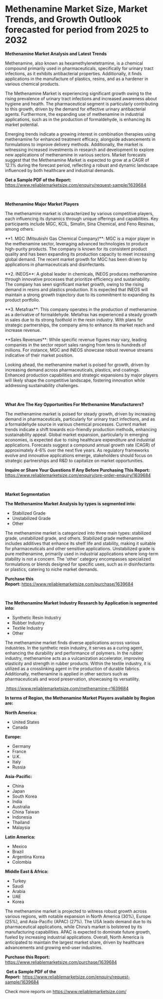 <p><h1>Methenamine Market Size, Market Trends, and Growth Outlook forecasted for period from 2025 to 2032</h1></p><p><strong>Methenamine Market Analysis and Latest Trends</strong></p>
<p><p>Methenamine, also known as hexamethylenetetramine, is a chemical compound primarily used in pharmaceuticals, specifically for urinary tract infections, as it exhibits antibacterial properties. Additionally, it finds applications in the manufacture of plastics, resins, and as a hardener in various chemical products. </p><p>The Methenamine Market is experiencing significant growth owing to the rising prevalence of urinary tract infections and increased awareness about hygiene and health. The pharmaceutical segment is particularly contributing to this growth, driven by the demand for effective urinary antibacterial agents. Furthermore, the expanding use of methenamine in industrial applications, such as in the production of formaldehyde, is enhancing its market potential.</p><p>Emerging trends indicate a growing interest in combination therapies using methenamine for enhanced treatment efficacy, alongside advancements in formulations to improve delivery methods. Additionally, the market is witnessing increased investments in research and development to explore new applications of methenamine in various sectors. Market forecasts suggest that the Methenamine Market is expected to grow at a CAGR of 12.1% during the forecast period, reflecting a robust and dynamic landscape influenced by both healthcare and industrial demands.</p></p>
<p><strong>Get a Sample PDF of the Report:&nbsp;</strong> <a href="https://www.reliablemarketsize.com/enquiry/request-sample/1639684?utm_campaign=2005&utm_medium=2&utm_source=Github&utm_content=ia&utm_term=30012025&utm_id=methenamine">https://www.reliablemarketsize.com/enquiry/request-sample/1639684</a></p>
<p>&nbsp;</p>
<p><strong>Methenamine Major Market Players</strong></p>
<p><p>The methenamine market is characterized by various competitive players, each influencing its dynamics through unique offerings and capabilities. Key participants include MGC, KCIL, Simalin, Sina Chemical, and Feno Resinas, among others.</p><p>**1. MGC (Mitsubishi Gas Chemical Company)**: MGC is a major player in the methenamine sector, leveraging advanced technologies to produce high-purity products. The company is known for its consistent product quality and has been expanding its production capacity to meet increasing global demand. The recent market growth for MGC has been driven by applications in pharmaceuticals and disinfectants. </p><p>**2. INEOS**: A global leader in chemicals, INEOS produces methenamine through innovative processes that prioritize efficiency and sustainability. The company has seen significant market growth, owing to the rising demand in resins and plastics production. It is expected that INEOS will maintain a strong growth trajectory due to its commitment to expanding its product portfolio.</p><p>**3. Metafrax**: This company operates in the production of methenamine as a derivative of formaldehyde. Metafrax has experienced a steady growth in sales due to its strong foothold in the resin industry. With plans for strategic partnerships, the company aims to enhance its market reach and increase revenue.</p><p>**Sales Revenues**: While specific revenue figures may vary, leading companies in the sector report sales ranging from tens to hundreds of millions. For instance, MGC and INEOS showcase robust revenue streams indicative of their market position.</p><p>Looking ahead, the methenamine market is poised for growth, driven by increasing demand across pharmaceuticals, plastics, and coatings. Enhanced production capabilities and strategic expansions by major players will likely shape the competitive landscape, fostering innovation while addressing sustainability challenges.</p></p>
<p>&nbsp;</p>
<p><strong>What Are The Key Opportunities For Methenamine Manufacturers?</strong></p>
<p><p>The methenamine market is poised for steady growth, driven by increasing demand in pharmaceuticals, particularly for urinary tract infections, and as a formaldehyde source in various chemical processes. Current market trends indicate a shift towards eco-friendly production methods, enhancing sustainability appeal. Global market expansion, particularly in emerging economies, is expected due to rising healthcare expenditure and industrial applications. Forecasts suggest a compound annual growth rate (CAGR) of approximately 4-6% over the next five years. As regulatory frameworks evolve and innovative applications emerge, stakeholders should focus on strategic partnerships and R&D to capitalize on market opportunities.</p></p>
<p><strong>Inquire or Share Your Questions If Any Before Purchasing This Report:</strong> <a href="https://www.reliablemarketsize.com/enquiry/pre-order-enquiry/1639684?utm_campaign=2005&utm_medium=2&utm_source=Github&utm_content=ia&utm_term=30012025&utm_id=methenamine">https://www.reliablemarketsize.com/enquiry/pre-order-enquiry/1639684</a></p>
<p>&nbsp;</p>
<p><strong>Market Segmentation</strong></p>
<p><strong>The Methenamine Market Analysis by types is segmented into:</strong></p>
<p><ul><li>Stabilized Grade</li><li>Unstabilized Grade</li><li>Other</li></ul></p>
<p><p>The methenamine market is categorized into three main types: stabilized grade, unstabilized grade, and others. Stabilized grade methenamine includes additives that enhance its shelf life and stability, making it suitable for pharmaceuticals and other sensitive applications. Unstabilized grade is pure methenamine, primarily used in industrial applications where long-term stability is not a concern. The 'other' category encompasses specialized formulations or blends designed for specific uses, such as in disinfectants or plastics, catering to niche market demands.</p></p>
<p><strong>Purchase this Report:&nbsp;</strong><a href="https://www.reliablemarketsize.com/purchase/1639684?utm_campaign=2005&utm_medium=2&utm_source=Github&utm_content=ia&utm_term=30012025&utm_id=methenamine">https://www.reliablemarketsize.com/purchase/1639684</a></p>
<p>&nbsp;</p>
<p><strong>The Methenamine Market Industry Research by Application is segmented into:</strong></p>
<p><ul><li>Synthetic Resin Industry</li><li>Rubber Industry</li><li>Textile Industry</li><li>Other</li></ul></p>
<p><p>The methenamine market finds diverse applications across various industries. In the synthetic resin industry, it serves as a curing agent, enhancing the durability and performance of polymers. In the rubber industry, methenamine acts as a vulcanization accelerator, improving elasticity and strength in rubber products. Within the textile industry, it is utilized as a crosslinking agent in the production of durable fabrics. Additionally, methenamine is applied in other sectors such as pharmaceuticals and wood preservation, showcasing its versatility.</p></p>
<p><a href="https://www.reliablemarketsize.com/methenamine-r1639684?utm_campaign=2005&utm_medium=2&utm_source=Github&utm_content=ia&utm_term=30012025&utm_id=methenamine">&nbsp;https://www.reliablemarketsize.com/methenamine-r1639684</a></p>
<p><strong>In terms of Region, the Methenamine Market Players available by Region are:</strong></p>
<p>
    <p> <strong> North America: </strong>
        <ul>
            <li>United States</li>
            <li>Canada</li>
        </ul>
        </p> 
    <p> <strong> Europe: </strong>
        <ul>
            <li>Germany</li>
            <li>France</li>
            <li>U.K.</li>
            <li>Italy</li>
            <li>Russia</li>
        </ul>
        </p> 
    <p> <strong> Asia-Pacific: </strong>
        <ul>
            <li>China</li>
            <li>Japan</li>
            <li>South Korea</li>
            <li>India</li>
            <li>Australia</li>
            <li>China Taiwan</li>
            <li>Indonesia</li>
            <li>Thailand</li>
            <li>Malaysia</li>
        </ul>
        </p> 
    <p> <strong> Latin America: </strong>
        <ul>
            <li>Mexico</li>
            <li>Brazil</li>
            <li>Argentina Korea</li>
            <li>Colombia</li>
        </ul>
        </p> 
    <p> <strong> Middle East & Africa: </strong>
        <ul>
            <li>Turkey</li>
            <li>Saudi</li>
            <li>Arabia</li>
            <li>UAE</li>
            <li>Korea</li>
        </ul>
    </p>
    </p>
<p><p>The methenamine market is projected to witness robust growth across various regions, with notable expansion in North America (30%), Europe (25%), and Asia-Pacific (APAC) (27%). The USA leads demand due to its pharmaceutical applications, while China’s market is bolstered by its manufacturing capabilities. APAC is expected to dominate future growth, fueled by increasing industrial applications. Overall, North America is anticipated to maintain the largest market share, driven by healthcare advancements and growing end-user industries.</p></p>
<p><strong>Purchase this Report: </strong><a href="https://www.reliablemarketsize.com/purchase/1639684?utm_campaign=2005&utm_medium=2&utm_source=Github&utm_content=ia&utm_term=30012025&utm_id=methenamine">https://www.reliablemarketsize.com/purchase/1639684</a></p>
<p>&nbsp;<strong>Get a Sample PDF of the Report:&nbsp;&nbsp;</strong><a href="https://www.reliablemarketsize.com/enquiry/request-sample/1639684?utm_campaign=2005&utm_medium=2&utm_source=Github&utm_content=ia&utm_term=30012025&utm_id=methenamine">https://www.reliablemarketsize.com/enquiry/request-sample/1639684</a></p>
<p><strong></strong></p>
<p>Check more reports on <a href="https://www.reliablemarketsize.com/?utm_campaign=2005&utm_medium=2&utm_source=Github&utm_content=ia&utm_term=30012025&utm_id=methenamine">https://www.reliablemarketsize.com/</a></p>